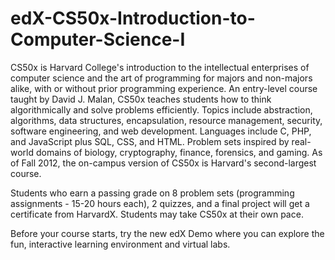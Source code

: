 edX-CS50x-Introduction-to-Computer-Science-I
============================================

CS50x is Harvard College's introduction to the intellectual enterprises of computer science and the art of programming for majors and non-majors alike, with or without prior programming experience. An entry-level course taught by David J. Malan, CS50x teaches students how to think algorithmically and solve problems efficiently. Topics include abstraction, algorithms, data structures, encapsulation, resource management, security, software engineering, and web development. Languages include C, PHP, and JavaScript plus SQL, CSS, and HTML. Problem sets inspired by real-world domains of biology, cryptography, finance, forensics, and gaming. As of Fall 2012, the on-campus version of CS50x is Harvard's second-largest course.

Students who earn a passing grade on 8 problem sets (programming assignments - 15-20 hours each), 2 quizzes, and a final project will get a certificate from HarvardX. Students may take CS50x at their own pace.

Before your course starts, try the new edX Demo where you can explore the fun, interactive learning environment and virtual labs.
